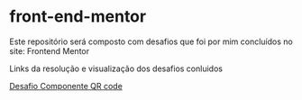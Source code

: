 # front-end-mentor
Este repositório será composto com desafios que foi por mim concluídos no site: Frontend Mentor 

Links da resolução e visualização dos desafios conluidos 

<a href="https://giovanaoliveira-14.github.io/front-end-mentor/componente-qr-code/qr-code-component-main/index.html">Desafio Componente QR code</a>